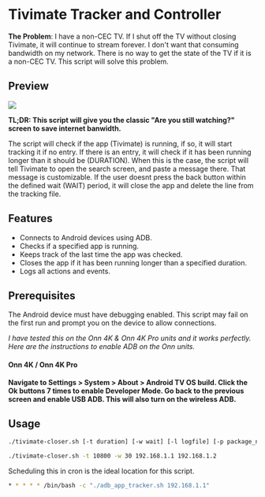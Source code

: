 # Tivimate Tracker and Controller

**The Problem**: I have a non-CEC TV. If I shut off the TV without closing Tivimate, it will continue to stream forever. I don't want that consuming bandwidth on my network. There is no way to get the state of the TV if it is a non-CEC TV. This script will solve this problem.

## Preview
![](https://github.com/pythcon/tivimate-closer/blob/master/preview.gif)

**TL;DR: This script will give you the classic "Are you still watching?" screen to save internet banwidth.**

The script will check if the app (Tivimate) is running, if so, it will start tracking it if no entry. If there is an entry, it will check if it has been running longer than it should be (DURATION). When this is the case, the script will tell Tivimate to open the search screen, and paste a message there. That message is customizable. If the user doesnt press the back button within the defined wait (WAIT) period, it will close the app and delete the line from the tracking file.

## Features

- Connects to Android devices using ADB.
- Checks if a specified app is running.
- Keeps track of the last time the app was checked.
- Closes the app if it has been running longer than a specified duration.
- Logs all actions and events.

## Prerequisites

The Android device must have debugging enabled. This script may fail on the first run and prompt you on the device to allow connections.

*I have tested this on the Onn 4K & Onn 4K Pro units and it works perfectly. Here are the instructions to enable ADB on the Onn units.*

#### Onn 4K / Onn 4K Pro
**Navigate to Settings > System > About > Android TV OS build. Click the Ok buttons 7 times to enable Developer Mode. Go back to the previous screen and enable USB ADB. This will also turn on the wireless ADB.**

## Usage

```bash
./tivimate-closer.sh [-t duration] [-w wait] [-l logfile] [-p package_name] [-m message] [-x trackfile] [-h] IP [IP...]

./tivimate-closer.sh -t 10800 -w 30 192.168.1.1 192.168.1.2
```

Scheduling this in cron is the ideal location for this script.
```bash
* * * * * /bin/bash -c "./adb_app_tracker.sh 192.168.1.1"
```
